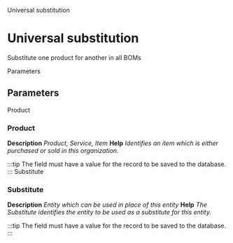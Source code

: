
Universal substitution
# Universal substitution


Substitute one product for another in all BOMs

Parameters
## Parameters


Product
### Product

**Description**
 *Product, Service, Item*
**Help**
 *Identifies an item which is either purchased or sold in this organization.*

:::tip
The field must have a value for the record to be saved to the database.
:::
Substitute
### Substitute

**Description**
 *Entity which can be used in place of this entity*
**Help**
 *The Substitute identifies the entity to be used as a substitute for this entity.*

:::tip
The field must have a value for the record to be saved to the database.
:::